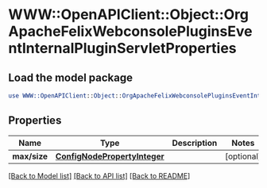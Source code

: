 # WWW::OpenAPIClient::Object::OrgApacheFelixWebconsolePluginsEventInternalPluginServletProperties

## Load the model package
```perl
use WWW::OpenAPIClient::Object::OrgApacheFelixWebconsolePluginsEventInternalPluginServletProperties;
```

## Properties
Name | Type | Description | Notes
------------ | ------------- | ------------- | -------------
**max/size** | [**ConfigNodePropertyInteger**](ConfigNodePropertyInteger.md) |  | [optional] 

[[Back to Model list]](../README.md#documentation-for-models) [[Back to API list]](../README.md#documentation-for-api-endpoints) [[Back to README]](../README.md)


